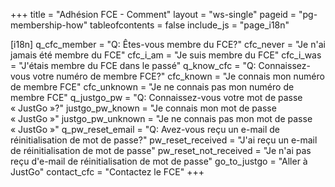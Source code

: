 +++
title = "Adhésion FCE - Comment"
layout = "ws-single"
pageid = "pg-membership-how"
tableofcontents = false
include_js = "page_i18n"

[i18n]
  q_cfc_member = "Q: Êtes-vous membre du FCE?"
  cfc_never = "Je n'ai jamais été membre du FCE"
  cfc_i_am = "Je suis membre du FCE"
  cfc_i_was = "J'étais membre du FCE dans le passé"
  q_know_cfc = "Q: Connaissez-vous votre numéro de membre FCE?"
  cfc_known = "Je connais mon numéro de membre FCE"
  cfc_unknown = "Je ne connais pas mon numéro de membre FCE"
  q_justgo_pw = "Q: Connaissez-vous votre mot de passe «&nbsp;JustGo&nbsp;»?"
  justgo_pw_known = "Je connais mon mot de passe «&nbsp;JustGo&nbsp;»"
  justgo_pw_unknown = "Je ne connais pas mon mot de passe «&nbsp;JustGo&nbsp;»"
  q_pw_reset_email = "Q: Avez-vous reçu un e-mail de réinitialisation de mot de passe?"
  pw_reset_received = "J'ai reçu un e-mail de réinitialisation de mot de passe"
  pw_reset_not_received = "Je n'ai pas reçu d'e-mail de réinitialisation de mot de passe"
  go_to_justgo = "Aller à JustGo"
  contact_cfc = "Contactez le FCE"
+++

<membership-join sveltejs>
<template id="join-intro">

Merci d'avance pour votre adhésion au FCE !
Une adhésion aux FCE soutient non seulement le jeu et le sport des échecs au Canada,
il vous permet de participer à des tournois classés FCE.

Le FCE utilise un système appelé «&nbsp;JustGo&nbsp;» (précédemment appelé «&nbsp;GoMembership&nbsp;») 
pour gérer ses adhésions.
Après votre adhésion, vous aurez un identifiant et un mot de passe sur «&nbsp;JustGo&nbsp;»
pour votre adhésion au FCE.

Voir [Types d'adhésion au FCE et frais](/fr/players/membership-fees/).

Parents, vous pouvez configurer «&nbsp;JustGo&nbsp;» pour votre enfant et le transmettre
lorsqu'il sera plus âgé.

Comment adhérer ou renouveler ?
Sélectionnez les réponses aux questions suivantes pour obtenir des instructions
spécifiques:

## Q & A

</template>

<template id="join-is-member">

Puisque vous êtes ou avez été membre du FCE, un compte «&nbsp;JustGo&nbsp;» a déjà été créé pour vous.

</template>

<template id="join-same-ids">

Votre identifiant «&nbsp;JustGo&nbsp;» et votre numéro de membre FCE sont les mêmes.

</template>

<template id="join-create-justgo-id">

Pour devenir membre FCE, vous devez remplir
DEUX étapes : 1) créer un identifiant sur «&nbsp;JustGo&nbsp;» et 2) acheter un abonnement FCE.

## Créer un identifiant «&nbsp;JustGo&nbsp;»

* Cliquez sur ce bouton pour accéder à «&nbsp;JustGo&nbsp;»:
  <br><a class="button is-info" href="https://cfc.azolve.com/" target="_blank">Aller à JustGo</a>
  
* Sur la page de connexion «&nbsp;JustGo&nbsp;», cliquez sur le bouton "Sign Up"
  situé près du côté inférieur droit.

* Sur la page "Sign Up", entrez TOUTES vos informations
  * Pour Association provinciale, sélectionnez la province dans laquelle vous résidez.
  * IMPORTANT! N'oubliez pas votre mot de passe «&nbsp;JustGo&nbsp;».
  * Cliquez sur le bouton "Sign Up" en bas.

* Sur la page Accords et inscriptions, cliquez simplement
  sur "Accept and Continue".

* Ensuite, vous devriez voir votre page d'accueil dans «&nbsp;JustGo&nbsp;».
  * S'il apparaît, fermez la fenêtre contextuelle (cliquez sur le "X").
  
* IMPORTANT! N'oubliez pas votre numéro FCE.
  Vous devrez le fournir lorsque vous entrez FCE-rated tournois.
  De plus, vous pouvez l'utiliser plus tard pour vous reconnecter à «&nbsp;JustGo&nbsp;»
  (avec votre mot de passe; souvenez-vous-en aussi).<br>
  ![Votre identifiant FCE](your-cfc-id.png)

* Vous avez maintenant un numéro FCE mais vous n'avez pas encore de membre FCE actif.
  Suivez les instructions ci-dessous pour acheter un abonnement FCE.

</template>

<template id="join-justgo-pw-reset-part1">

Un compte «&nbsp;JustGo&nbsp;» a déjà été créé pour votre ancien numéro FCE.
Ne créez PAS un nouveau compte «&nbsp;JustGo&nbsp;» (il aura un numéro FCE différent).

## Réinitialisez votre mot de passe «&nbsp;JustGo&nbsp;» (partie 1 sur 2)

* Cliquez sur ce bouton pour accéder à «&nbsp;JustGo&nbsp;»:
  <br><a class="button is-info" href="https://cfc.azolve.com/" target="_blank">Aller à JustGo</a>

* Sur la page de connexion «&nbsp;JustGo&nbsp;»,
  * Dans la case Nom d'utilisateur (la 1ère case), entrez votre numéro FCE.
  * Cliquez sur "Forgot Password?" lien (sous les champs de saisie).
  * Dans le message contextuel "Password Reset", cliquez sur "OK".

* chess.ca / «&nbsp;JustGo&nbsp;» vous enverra des instructions par courriel.
  Vérifiez votre boîte de réception et vos dossiers SPAM ou JUNK.
  * L'e-mail peut prendre jusqu'à 15-30 minutes pour que l'e-mail arrive.
  * L'e-mail n'arrivera jamais si nous n'avons pas votre identifiant
    de messagerie actuel dans nos fichiers.

* Après avoir attendu 15 à 30 minutes (et vérifié vos dossiers SPAM ou JUNK),
  répondez à cette question:

</template>

<template id="join-justgo-pw-reset-part2">

## Réinitialisez votre mot de passe «&nbsp;JustGo&nbsp;» (partie 2 sur 2)

Suivez les instructions dans le courriel de chess.ca / «&nbsp;JustGo&nbsp;».
* Cliquez sur le lien "Reset Password" qui se trouve dans l'e-mail.
* Dans le message contextuel "Password Reset", entrez votre nouveau mot de passe (deux fois).
  et cliquez sur le bouton "Enregistrer".
* IMPORTANT! N'oubliez pas votre nouveau mot de passe «&nbsp;JustGo&nbsp;».

</template>

<template id="join-justgo-signin">

## Connectez-vous à «&nbsp;JustGo&nbsp;»
Accédez à «&nbsp;JustGo&nbsp;» (utilisez le bouton ci-dessous).
Si vous n'êtes pas déjà connecté, vous verrez la page de connexion :
* Dans la case "Username" (la 1ère case), entrez votre numéro FCE.
* Dans la case "Password" (la 2e case), entrez votre mot de passe.

Une fois connecté, suivez les instructions ci-dessous pour acheter une adhésion FCE.

</template>

<template id="join-buy-cfc">

## Acheter un abonnement FCE

* Une fois connecté à «&nbsp;JustGo&nbsp;», cliquez sur "Membership" dans la barre de menu supérieure.
  
  ![click Membership](buy-click-membership.png)
  
* Cliquez sur le type d'adhésion que vous souhaitez acheter:
  
  ![click Membership](buy-click-membership-box.png)
  
* Les types d'adhésion qui s'offrent à vous en fonction de votre âge et de votre province
  affiliation (définie dans votre profil) sont affichés. Cliquez sur un type:
  
  ![click membership type](buy-click-adult-prov.png)
  
* Le type d'adhésion est maintenant sélectionné. Aller au "panier"
  pour terminer le processus, cliquez sur l'icône du panier (en haut à droite)
  
  ![click shopping cart](buy-shopping-cart.png)
  
* Continuez votre achat (similaire à d'autres boutiques en ligne).

</template>

<template id="join-show-contact-cfc-find-id">

## Contacter le FCE pour trouver mon numéro FCE
Ne vous inscrivez PAS dans «&nbsp;JustGo&nbsp;» car cela créera un nouveau numéro FCE.
Un compte «&nbsp;JustGo&nbsp;» a déjà été créé pour votre ancien numéro FCE.
Nous devons juste le trouver pour vous.

Tout d'abord, recherchez votre nom sur [la liste des cotes](/fr/ratings/#/).
Si vous trouvez votre nom, votre ancien identifiant FCE sera répertorié avec.

Si vous ne trouvez toujours pas votre identifiant FCE,
contactez le FCE pour obtenir de l'aide.
Fournissez tous les détails qui pourraient nous aider à le trouver.

</template>

<template id="join-show-contact-cfc-add-email">

## Contactez le FCE
Contactez le FCE pour que votre identifiant e-mail soit ajouté
à votre identifiant «&nbsp;JustGo&nbsp;».

</template>
